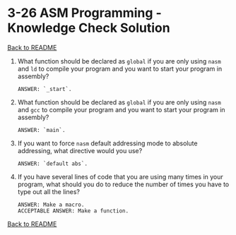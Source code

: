
# 3-26 ASM Programming - Knowledge Check Solution

[Back to README](README.md)

1. What function should be declared as `global` if you are only using `nasm` 
and `ld` to compile your program and you want to start your program in 
assembly?
    ```
    ANSWER: `_start`.
    ```

2. What function should be declared as `global` if you are only using `nasm` 
and `gcc` to compile your program and you want to start your program in 
assembly?
    ```
    ANSWER: `main`.
    ```

3. If you want to force `nasm` default addressing mode to absolute addressing, 
what directive would you use?
    ```
    ANSWER: `default abs`.
    ```

4. If you have several lines of code that you are using many times in your 
program, what should you do to reduce the number of times you have to type 
out all the lines?
    ```
    ANSWER: Make a macro.
    ACCEPTABLE ANSWER: Make a function.
    ```

[Back to README](README.md)


<!--- End of file. --->
